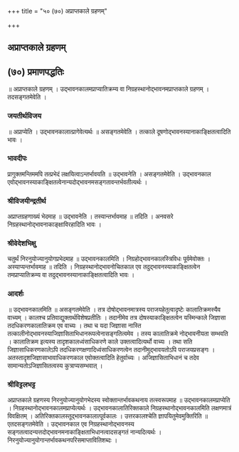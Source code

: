 +++
title = "५० (७०) अप्राप्तकाले ग्रहणम्"

+++


## अप्राप्तकाले ग्रहणम्

## (७०) **प्रमाणपद्धतिः**

॥ अप्राप्तकाले ग्रहणम् । उद्भावनकालमप्राप्यातिक्रम्य वा निग्रहस्थानोद्भावनमप्राप्तकाले ग्रहणम् । तदसङ्गतमेवेति ।

### **जयतीर्थविजय**

॥ अप्राप्येति । उद्भावनकालात्प्रागेवेत्यर्थः ॥ असङ्गतमेवेति । तत्काले दूषणोद्भावनस्यानाकाङ्क्षितत्वादिति भावः ।

### **भावदीपः**

प्रागुक्तमन्तिममपि तत्प्रभेदं लक्षयित्वाऽन्तर्भावयति ॥ उद्भावनेति । असङ्गतमेवेति । उद्भावनकाल एवोद्भावनस्याकाङ्क्षितत्वेनान्यदोद्भावनमसङ्गतावन्तर्भवतीत्यर्थः ।

### **श्रीविजयीन्द्रतीर्थ**

अप्राप्तग्रहणाख्यं भेदमाह ॥ उद्भावनेति । तस्यान्तर्भावमाह ॥ तदिति । अनवसरे निग्रहस्थानोद्भावनाकाङ्क्षाविरहादिति भावः ।

### **श्रीवेदेशभिक्षु**

चतुर्थं निरनुयोज्यानुयोगप्रभेदमाह ॥ उद्भावनकालमिति । निग्रहोद्भावनकालस्त्रिविधः पूर्वमेवोक्तः । अस्याप्यन्तर्भावमाह ॥ तदिति । निग्रहस्थानोद्भावनोचितकाल एव तदुद्भावनस्याकाङ्क्षितत्वेन तमप्राप्यातिक्रम्य वा तदुद्भावनस्यानाकाङ्क्षितत्वादिति भावः ।

### **आदर्शः**

॥ उद्भावनकालमिति ॥ असङ्गतमेवेति । तत्र दोषोद्भावनमात्रस्य पराजयहेतुत्वादृष्टेः कालातिक्रमस्यैव वाच्यम् । कालश्च प्रतिवाद्युक्तार्थविशेषप्रतीतिः । तदानीमेव तत्र दोषस्याकाङ्क्षितत्वेन यस्मिन्काले जिज्ञासा तदधिकरणकालातिक्रम एव वाच्यः । तथा च यदा जिज्ञासा नास्ति तत्कालीनोद्भावनस्याजिज्ञासिताभिधानरूपत्वेनासङ्गतित्वमेव । तस्य कालातिक्रमे नोद्भावनीयता सम्भवति । कालातिक्रम इत्यस्य तादृशकालध्वंसाधिकरणे काले उक्तत्वादित्यर्थो वाच्यः । तथा सति जिज्ञासाधिकरणकालेऽपि तदधिकरणक्षणादिध्वंसाधिकरणत्वेन तदानीमुद्भावयतोऽपि पराजयप्रसङ्गः । अतस्तादृशजिज्ञासाभावाधिकरणकाल एवोक्तत्वादिति हेतुर्वाच्यः । अजिज्ञासिताभिधानं च तदेव सामान्यतोऽजिज्ञासितत्वस्य कुत्राप्यसम्भवात् ।

### **श्रीविट्टलभट्ट**

अप्राप्तकाले ग्रहणस्य निरनुयोज्यानुयोगभेदस्य स्वोक्तान्तर्भावकथनाय तत्स्वरूपमाह ॥ उद्भावनकालमप्राप्येति । निग्रहस्थानोद्भावनकालमप्राप्येत्यर्थः । उद्भावनकालातिरिक्तकाले निग्रहस्थानोद्भावनकालमिति लक्षणमात्रं विवक्षितम् । अतिरिक्तकालस्तूद्भावनकालात्पूर्वकालः । उत्तरकालश्चेति ज्ञापयितुमेवमुक्तिरिति ॥ एतदसङ्गतमेवेति । उद्भावनकाल एव निग्रहस्थानोद्भावनस्य सङ्गतत्वादन्यत्तदोद्भावनमनाकाङ्क्षिताभिधानत्वादसङ्गतं नान्यदित्यर्थः । निरनुयोज्यानुयोगान्तर्भावकथनपरिसमाप्तावितिशब्दः ।

